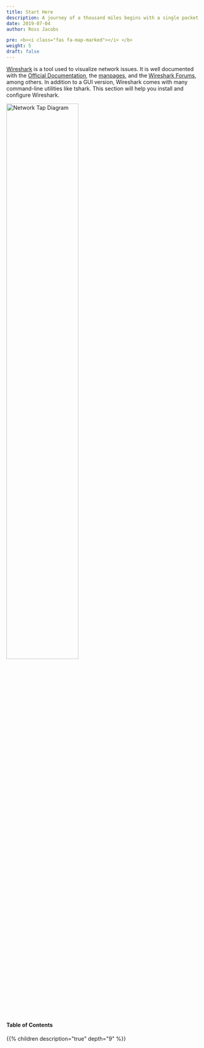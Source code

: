 ```yaml
---
title: Start Here
description: A journey of a thousand miles begins with a single packet
date: 2019-07-04
author: Ross Jacobs

pre: <b><i class="fas fa-map-marked"></i> </b>
weight: 5
draft: false
---
```


[Wireshark](https://en.wikipedia.org/wiki/Wireshark) is a tool used to visualize network issues.
It is well documented with the [Official Documentation](https://www.wireshark.org/docs/),
the [manpages](https://www.wireshark.org/docs/man-pages/), and the [Wireshark Forums](https://ask.wireshark.org), among others.
In addition to a GUI version, Wireshark comes with many command-line utilities like tshark.
This section will help you install and configure Wireshark.

<a href="/setup/install"><img src="https://uwnthesis.files.wordpress.com/2013/06/wireshark-install-7.jpg" alt="Network Tap Diagram" style="width:61%;"></a>

#### Table of Contents

{{% children description="true" depth="9" %}}
